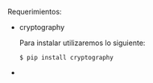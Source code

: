 Requerimientos:

* cryptography
  
    Para instalar utilizaremos lo siguiente:

    ```$ pip install cryptography```
* 
